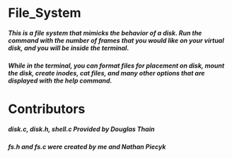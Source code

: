 # File_System
##### This is a file system that mimicks the behavior of a disk. Run the command with the number of frames that you would like on your virtual disk, and you will be inside the terminal.
##### While in the terminal, you can format files for placement on disk, mount the disk, create inodes, cat files, and many other options that are displayed with the help command.

# Contributors
##### disk.c, disk.h, shell.c Provided by Douglas Thain
##### fs.h and fs.c were created by me and Nathan Piecyk
